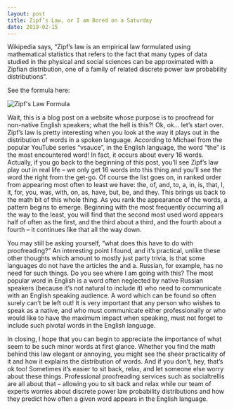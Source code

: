 ```yaml
---
layout: post
title: Zipf’s Law, or I am Bored on a Saturday
date: 2019-02-15
---  
```


Wikipedia says, “Zipf’s law is an empirical law formulated using mathematical statistics that refers to the fact that many types of data studied in the physical and social sciences can be approximated with a Zipfian distribution, one of a family of related discrete power law probability distributions”.

See the formula here:

![Zipf's Law Formula](https://wikimedia.org/api/rest_v1/media/math/render/svg/64591d55c52d25dbe74f0aea6e9ba9e799623923)

Wait, this is a blog post on a website whose purpose is to proofread for non-native English speakers; what the hell is this?! Ok, ok… let’s start over. Zipf’s law is pretty interesting when you look at the way it plays out in the distribution of words in a spoken language. According to Michael from the popular YouTube series “vsauce”, in the English language, the word “the” is the most encountered word! In fact, it occurs about every 16 words. Actually, if you go back to the beginning of this post, you’ll see Zipf’s law play out in real life – we only get 16 words into this thing and you’ll see the word the right from the get-go. Of course the list goes on, in ranked order from appearing most often to least we have: the, of, and, to, a, in, is, that, I, it, for, you, was, with, on, as, have, but, be, and they. This brings us back to the math bit of this whole thing. As you rank the appearance of the words, a pattern begins to emerge. Beginning with the most frequently occurring all the way to the least, you will find that the second most used word appears half of often as the first, and the third about a third, and the fourth about a fourth – it continues like that all the way down. 

You may still be asking yourself, “what does this have to do with proofreading?” An interesting point I found, and it’s practical, unlike these other thoughts which amount to mostly just party trivia, is that some languages do not have the articles the and a. Russian, for example, has no need for such things. Do you see where I am going with this? The most popular word in English is a word often neglected by native Russian speakers (because it’s not natural to include it) who need to communicate with an English speaking audience. A word which can be found so often surely can’t be left out! It is very important that any person who wishes to speak as a native, and who must communicate either professionally or who would like to have the maximum impact when speaking, must not forget to include such pivotal words in the English language. 

In closing, I hope that you can begin to appreciate the importance of what seem to be such minor words at first glance. Whether you find the math behind this law elegant or annoying, you might see the sheer practicality of it and how it explains the distribution of words. And if you don’t, hey, that’s ok too! Sometimes it’s easier to sit back, relax, and let someone else worry about these things. Professional proofreading services such as socialtrellis are all about that – allowing you to sit back and relax while our team of experts worries about discrete power law probability distributions and how they predict how often a given word appears in the English language.
